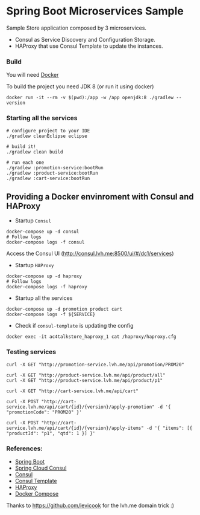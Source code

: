 # Spring Boot Microservices Sample

Sample Store application composed by 3 microservices.
- Consul as Service Discovery and Configuration Storage.
- HAProxy that use Consul Template to update the instances.

### Build

You will need [Docker](https://www.docker.com)

To build the project you need JDK 8 (or run it using docker)

```shell
docker run -it --rm -v $(pwd):/app -w /app openjdk:8 ./gradlew --version
```

### Starting all the services

```
# configure project to your IDE
./gradlew cleanEclipse eclipse

# build it!
./gradlew clean build

# run each one
./gradlew :promotion-service:bootRun
./gradlew :product-service:bootRun
./gradlew :cart-service:bootRun
```

## Providing a Docker envinroment with Consul and HAProxy

- Startup `Consul`

```shell
docker-compose up -d consul
# Follow logs
docker-compose logs -f consul
```

Access the Consul UI (http://consul.lvh.me:8500/ui/#/dc1/services)

- Startup `HAProxy`

```shell
docker-compose up -d haproxy
# Follow logs
docker-compose logs -f haproxy
```

- Startup all the services

```
docker-compose up -d promotion product cart
docker-compose logs -f ${SERVICE}
```

- Check if `consul-template` is updating the config

```
docker exec -it ac4talkstore_haproxy_1 cat /haproxy/haproxy.cfg
```

### Testing services

```
curl -X GET "http://promotion-service.lvh.me/api/promotion/PROM20"

curl -X GET "http://product-service.lvh.me/api/product/all"
curl -X GET "http://product-service.lvh.me/api/product/p1"

curl -X GET "http://cart-service.lvh.me/api/cart"

curl -X POST "http://cart-service.lvh.me/api/cart/{id}/{version}/apply-promotion" -d '{ "promotionCode": "PROM20" }'

curl -X POST "http://cart-service.lvh.me/api/cart/{id}/{version}/apply-items" -d '{ "items": [{ "productId": "p1", "qtd": 1 }] }'
```

### References:
- [Spring Boot](http://docs.spring.io/spring-boot/docs/current/reference/htmlsingle/)
- [Spring Cloud Consul](https://cloud.spring.io/spring-cloud-consul/)
- [Consul](https://github.com/hashicorp/consul)
- [Consul Template](https://github.com/hashicorp/consul-template)
- [HAProxy](https://cbonte.github.io/haproxy-dconv/)
- [Docker Compose](https://docs.docker.com/compose/)

Thanks to https://github.com/levicook for the lvh.me domain trick :)

